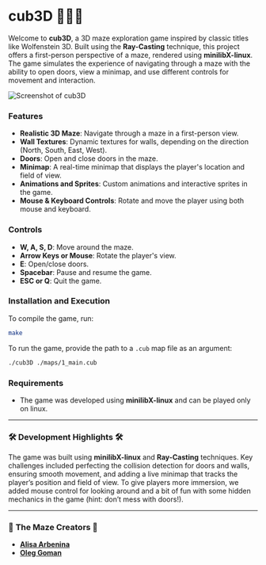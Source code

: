 
# cub3D 🎪🔪🤡

Welcome to **cub3D**, a 3D maze exploration game inspired by classic titles like Wolfenstein 3D. Built using the **Ray-Casting** technique, this project offers a first-person perspective of a maze, rendered using **minilibX-linux**. The game simulates the experience of navigating through a maze with the ability to open doors, view a minimap, and use different controls for movement and interaction.

![Screenshot of cub3D](./img/screen.gif)

### Features
- **Realistic 3D Maze**: Navigate through a maze in a first-person view.
- **Wall Textures**: Dynamic textures for walls, depending on the direction (North, South, East, West).
- **Doors**: Open and close doors in the maze.
- **Minimap**: A real-time minimap that displays the player's location and field of view.
- **Animations and Sprites**: Custom animations and interactive sprites in the game.
- **Mouse & Keyboard Controls**: Rotate and move the player using both mouse and keyboard.

### Controls
- **W, A, S, D**: Move around the maze.
- **Arrow Keys or Mouse**: Rotate the player's view.
- **E**: Open/close doors.
- **Spacebar**: Pause and resume the game.
- **ESC or Q**: Quit the game.

### Installation and Execution
To compile the game, run:
```bash
make
```

To run the game, provide the path to a `.cub` map file as an argument:
```bash
./cub3D ./maps/1_main.cub
```

### Requirements
- The game was developed using **minilibX-linux** and can be played only on linux.

---

### 🛠️ **Development Highlights** 🛠️
The game was built using **minilibX-linux** and **Ray-Casting** techniques. Key challenges included perfecting the collision detection for doors and walls, ensuring smooth movement, and adding a live minimap that tracks the player’s position and field of view. To give players more immersion, we added mouse control for looking around and a bit of fun with some hidden mechanics in the game (hint: don’t mess with doors!). 

---

### 🎪 **The Maze Creators** 🎪

- [**Alisa Arbenina**](https://github.com/aarbenin)
- [**Oleg Goman**](https://github.com/OleGoman85)
